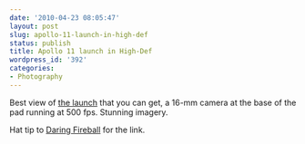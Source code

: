 ```yaml
---
date: '2010-04-23 08:05:47'
layout: post
slug: apollo-11-launch-in-high-def
status: publish
title: Apollo 11 launch in High-Def
wordpress_id: '392'
categories:
- Photography
---
```


Best view of [the launch](http://vimeo.com/4366695) that you can get, a 16-mm camera at the base of the pad running at 500 fps.  Stunning imagery.

Hat tip to [Daring Fireball](http://daringfireball.net) for the link.
